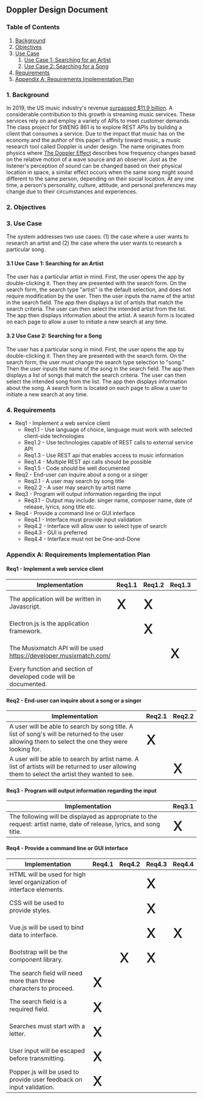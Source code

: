 ## Doppler Design Document

### Table of Contents
1. [Background](#background)
1. [Objectives](#objectives)
1. [Use Case](#usecase)
    1. [Use Case 1: Searching for an Artist](#usecase1)
    1. [Use Case 2: Searching for a Song](#usecase2)
1. [Requirements](#requirements)
1. [Appendix A: Requirements Implementation Plan](#requirementsimp)

<a name="background"></a>
### 1. Background

In 2019, the US music industry's revenue [surpassed $11.9 billion](https://www.billboard.com/articles/business/8551881/riaa-music-industry-2019-revenue-streaming-vinyl-digital-physical/). A considerable contribution to this growth is streaming music services. These services rely on and employ a variety of APIs to meet customer demands. The class project for SWENG 861 is to explore REST APIs by building a client that consumes a service. Due to the impact that music has on the economy and the author of this paper's affinity toward music, a music research tool called Doppler is under design. The name originates from physics where [The Doppler Effect](https://en.wikipedia.org/wiki/Doppler_effect) describes how frequency changes based on the relative motion of a wave source and an observer. Just as the listener's perception of sound can be changed based on their physical location in space, a similar effect occurs when the same song might sound different to the same person, depending on their social location.  At any one time, a person's personality, culture, attitude, and personal preferences may change due to their circumstances and experiences.


<a name="objectives"></a>
### 2. Objectives

<a name="usecase"></a>
### 3. Use Case

The system addresses two use cases: (1) the case where a user wants to research an artist and (2) the case where the user wants to research a particular song.

<a name="usecase1"></a>
#### 3.1 Use Case 1: Searching for an Artist

The user has a particular artist in mind.  First, the user opens the app by double-clicking it.  Then they are presented with the search form.  On the search form, the search type "artist" is the default selection, and does not require modification by the user.  Then the user inputs the name of the artist in the search field. The app then displays a list of artists that match the search criteria.  The user can then select the intended artist from the list.  The app then displays information about the artist.  A search form is located on each page to allow a user to initiate a new search at any time.

<a name="usecase2"></a>
#### 3.2 Use Case 2: Searching for a Song

The user has a particular song in mind.  First, the user opens the app by double-clicking it.  Then they are presented with the search form.  On the search form, the user must change the search type selection to "song."  Then the user inputs the name of the song in the search field. The app then displays a list of songs that match the search criteria.  The user can then select the intended song from the list.  The app then displays information about the song.  A search form is located on each page to allow a user to initiate a new search at any time.

<a name="requirements"></a>
### 4. Requirements


* Req1 - Implement a web service client
    * Req1.1 - Use language of choice, language must work with selected client-side technologies
	* Req1.2 - Use technologies capable of REST calls to external service API
	* Req1.3 - Use REST api that enables access to music 
	information
	* Req1.4 - Multiple REST api calls should be possible
	* Req1.5 - Code should be well documented
* Req2 - End-user can inquire about a song or a singer
	* Req2.1 - A user may search by song title
	* Req2.2 - A user may search by artist name
* Req3 - Program will output information regarding the input
	* Req3.1 - Output may include: singer name, composer name, date of release, lyrics, song title etc.
* Req4 - Provide a command line or GUI interface
    * Req4.1 - Interface must provide input validation
    * Req4.2 - Interface will allow user to select type of search
    * Req4.3 - GUI is preferred
    * Req4.4 - Interface must not be One-and-Done

<a name="requirementsimp"></a>
### Appendix A: Requirements Implementation Plan

#### Req1 - Implement a web service client
Implementation | Req1.1 | Req1.2 | Req1.3 | Req1.4 | Req1.5
-- | -- | -- | -- | -- | -- |
The application will be written in Javascript.|<font size="20px">x</font>|<font size="20px">x</font>|
Electron.js is the application framework.||<font size="20px">x</font>
The Musixmatch API will be used <https://developer.musixmatch.com/>|||<font size="20px">x</font>|<font size="20px">x</font>
Every function and section of developed code will be documented.|||||<font size="20px">x</font>
 
#### Req2 - End-user can inquire about a song or a singer
Implementation | Req2.1 | Req2.2 
-- | -- | -- 
A user will be able to search by song title.  A list of song's will be returned to the user allowing them to select the one they were looking for.|<font size="20px">x</font>
A user will be able to search by artist name.  A list of artists will be returned to user allowing them to select the artist they wanted to see.||<font size="20px">x</font>

#### Req3 - Program will output information regarding the input
Implementation | Req3.1 
-- | -- 
The following will be displayed as appropriate to the request: artist name, date of release, lyrics, and song title.|<font size="20px">x</font>

#### Req4 - Provide a command line or GUI interface
Implementation | Req4.1 | Req4.2 | Req4.3 | Req4.4 
-- | -- | -- | -- | -- 
HTML will be used for high level organization of interface elements.|||<font size="20px">x</font>
CSS will be used to provide styles.|||<font size="20px">x</font>
Vue.js will be used to bind data to interface.|||<font size="20px">x</font>|<font size="20px">x</font>
Bootstrap will be the component library.||<font size="20px">x</font>|<font size="20px">x</font>
The search field will need more than three characters to proceed.|<font size="20px">x</font>
The search field is a required field.|<font size="20px">x</font>
Searches must start with a letter.|<font size="20px">x</font>
User input will be escaped before transmitting.|<font size="20px">x</font>
Popper.js will be used to provide user feedback on input validation.|<font size="20px">x</font>
